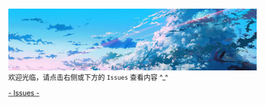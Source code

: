 
![Welcome to Br's blog](welcome.jpg)  
欢迎光临，请点击右侧或下方的 `Issues` 查看内容 ^_^

[- Issues -](../../issues)